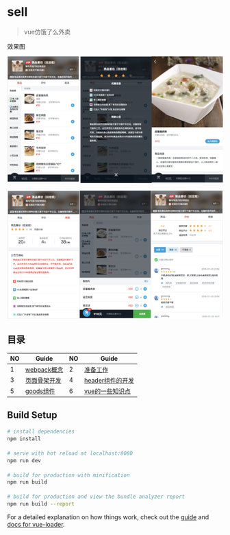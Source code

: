 # sell

> vue仿饿了么外卖


效果图

![](./notes/img/readme_1.jpg)

![](./notes/img/readme_2.png)


## 目录


NO| Guide | NO | Guide |
---| --- | ---|---|
 1 |  [webpack概念](./notes/1_webpack.md) | 2 | [准备工作](./notes/2_preparation.md)  |
 3 | [页面骨架开发](./notes/3_skeleton.md) |4 | [header组件的开发](./notes/4_header.md)| 
 5 |[goods组件](./notes/goods.md)  | 6|[vue的一些知识点](./notes/computed.md)|

## Build Setup

``` bash
# install dependencies
npm install

# serve with hot reload at localhost:8080
npm run dev

# build for production with minification
npm run build

# build for production and view the bundle analyzer report
npm run build --report
```

For a detailed explanation on how things work, check out the [guide](http://vuejs-templates.github.io/webpack/) and [docs for vue-loader](http://vuejs.github.io/vue-loader).



